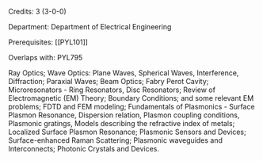 Credits: 3 (3-0-0)

Department: Department of Electrical Engineering

Prerequisites: [[PYL101]]

Overlaps with: PYL795

Ray Optics; Wave Optics: Plane Waves, Spherical Waves, Interference, Diffraction; Paraxial Waves; Beam Optics; Fabry Perot Cavity; Microresonators - Ring Resonators, Disc Resonators; Review of Electromagnetic (EM) Theory; Boundary Conditions; and some relevant EM problems; FDTD and FEM modeling; Fundamentals of Plasmonics - Surface Plasmon Resonance, Dispersion relation, Plasmon coupling conditions, Plasmonic gratings, Models describing the refractive index of metals; Localized Surface Plasmon Resonance; Plasmonic Sensors and Devices; Surface-enhanced Raman Scattering; Plasmonic waveguides and Interconnects; Photonic Crystals and Devices.